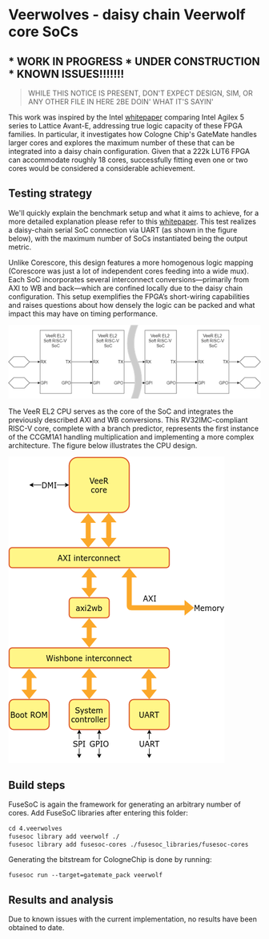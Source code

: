 # Veerwolves - daisy chain Veerwolf core SoCs
## * WORK IN PROGRESS * UNDER CONSTRUCTION * KNOWN ISSUES!!!!!!!
> WHILE THIS NOTICE IS PRESENT, DON'T EXPECT DESIGN, SIM, OR ANY OTHER FILE IN HERE 2BE DOIN' WHAT IT'S SAYIN'

This work was inspired by the Intel [whitepaper](https://cdrdv2-public.intel.com/833305/comparing-the-real-world-capacity-of-agilex-5-fpgas-whitepaper.pdf) comparing Intel Agilex 5 series to Lattice Avant-E, addressing true logic capacity of these FPGA families. In particular, it investigates how Cologne Chip's GateMate handles larger cores and explores the maximum number of these that can be integrated into a daisy chain configuration. Given that a 222k LUT6 FPGA can accommodate roughly 18 cores, successfully fitting even one or two cores would be considered a considerable achievement.

## Testing strategy
We'll quickly explain the benchmark setup and what it aims to achieve, for a more detailed explanation please refer to this  [whitepaper](https://cdrdv2-public.intel.com/833305/comparing-the-real-world-capacity-of-agilex-5-fpgas-whitepaper.pdf). This test realizes a daisy-chain serial SoC connection via UART (as shown in the figure below), with the maximum number of SoCs instantiated being the output metric.

Unlike Corescore, this design features a more homogenous logic mapping (Corescore was just a lot of independent cores feeding into a wide mux). Each SoC incorporates several interconnect conversions—primarily from AXI to WB and back—which are confined locally due to the daisy chain configuration. This setup exemplifies the FPGA’s short-wiring capabilities and raises questions about how densely the logic can be packed and what impact this may have on timing performance.

![SOC](0.doc/veerwolf-chain.png)


The VeeR EL2 CPU serves as the core of the SoC and integrates the previously described AXI and WB conversions. This RV32IMC-compliant RISC-V core, complete with a branch predictor, represents the first instance of the CCGM1A1 handling multiplication and implementing a more complex architecture. The figure below illustrates the CPU design.

![veerwolves](0.doc/veerwolf_core.png) 
## Build steps
FuseSoC is again the framework for generating an arbitrary number of cores. Add FuseSoC libraries after entering this folder:
```
cd 4.veerwolves
fusesoc library add veerwolf ./
fusesoc library add fusesoc-cores ./fusesoc_libraries/fusesoc-cores
```
Generating the bitstream for CologneChip is done by running:
```
fusesoc run --target=gatemate_pack veerwolf
```


## Results and analysis
Due to known issues with the current implementation, no results have been obtained to date.